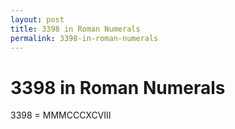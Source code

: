 ```yaml
---
layout: post
title: 3398 in Roman Numerals
permalink: 3398-in-roman-numerals
---
```


# 3398 in Roman Numerals

3398 = MMMCCCXCVIII
